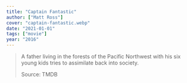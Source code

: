 ```yaml
---
title: "Captain Fantastic"
author: ["Matt Ross"]
cover: "captain-fantastic.webp"
date: "2021-01-01"
tags: ["movie"]
year: "2016"
---
```


> A father living in the forests of the Pacific Northwest with his six young kids tries to assimilate back into society.
>
> Source: TMDB
